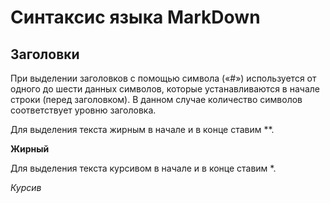 # Синтаксис языка MarkDown

## Заголовки

 При выделении заголовков с помощью символа («#») используется от одного до шести данных символов, которые устанавливаются в начале строки (перед заголовком). В данном случае количество символов соответствует уровню заголовка.
 
 Для выделения текста жирным в начале и в конце ставим **.
 
  **Жирный**

  Для выделения текста курсивом в начале и в конце ставим *.

  *Курсив*
  